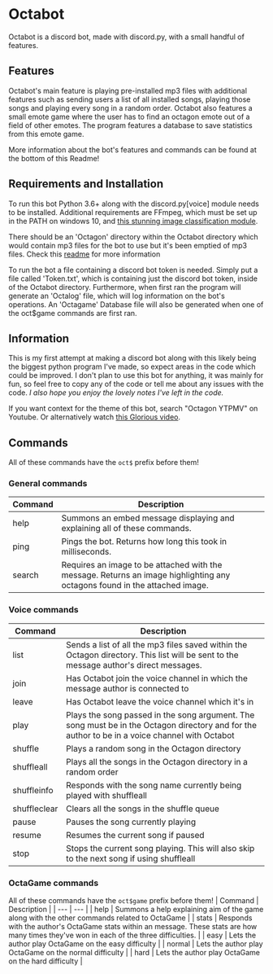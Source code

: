 # Octabot
Octabot is a discord bot, made with discord.py, with a small handful of features.

## Features
Octabot's main feature is playing pre-installed mp3 files with additional features such as sending users a list of all installed songs, playing those songs and playing every song in a random order. 
Octabot also features a small emote game where the user has to find an octagon emote out of a field of other emotes. The program features a database to save statistics from this emote game.

More information about the bot's features and commands can be found at the bottom of this Readme!

## Requirements and Installation
To run this bot Python 3.6+ along with the discord.py[voice] module needs to be installed. 
Additional requirements are FFmpeg, which must be set up in the PATH on windows 10, and [this stunning image classification module](https://github.com/Cloud11665/Octagon).

There should be an 'Octagon' directory within the Octabot directory which would contain mp3 files for the bot to use but it's been emptied of mp3 files. Check this [readme](Octabot/Octagon/README.md) for more information

To run the bot a file containing a discord bot token is needed. Simply put a file called 'Token.txt', which is containing just the discord bot token, inside of the Octabot directory. Furthermore, when first ran the program will generate an 'Octalog' file, which will log information on the bot's operations. An 'Octagame' Database file will also be generated when one of the oct$game commands are first ran.

## Information
This is my first attempt at making a discord bot along with this likely being the biggest python program I've made, so expect areas in the code which could be improved.
I don't plan to use this bot for anything, it was mainly for fun, so feel free to copy any of the code or tell me about any issues with the code. *I also hope you enjoy the lovely notes I've left in the code.*

If you want context for the theme of this bot, search "Octagon YTPMV" on Youtube. Or alternatively watch [this Glorious video](https://www.youtube.com/watch?v=ddWJatRxfz8).

## Commands
All of these commands have the ```oct$``` prefix before them!
### General commands
| Command | Description |
| --- | --- |
| help | Summons an embed message displaying and explaining all of these commands. |
| ping | Pings the bot. Returns how long this took in milliseconds. |
| search | Requires an image to be attached with the message. Returns an image highlighting any octagons found in the attached image. |

### Voice commands
| Command | Description |
| --- | --- |
| list | Sends a list of all the mp3 files saved within the Octagon directory. This list will be sent to the message author's direct messages. |
| join | Has Octabot join the voice channel in which the message author is connected to |
| leave | Has Octabot leave the voice channel which it's in |
| play <song> | Plays the song passed in the song argument. The song must be in the Octagon directory and for the author to be in a voice channel with Octabot |
| shuffle | Plays a random song in the Octagon directory |
| shuffleall | Plays all the songs in the Octagon directory in a random order |
| shuffleinfo | Responds with the song name currently being played with shuffleall |
| shuffleclear | Clears all the songs in the shuffle queue |
| pause | Pauses the song currently playing |
| resume | Resumes the current song if paused |
| stop | Stops the current song playing. This will also skip to the next song if using shuffleall |

### OctaGame commands
All of these commands have the ```oct$game``` prefix before them!
| Command | Description |
| --- | --- |
| help | Summons a help explaining aim of the game along with the other commands related to OctaGame |
| stats | Responds with the author's OctaGame stats within an message. These stats are how many times they've won in each of the three difficulties. |
| easy | Lets the author play OctaGame on the easy difficulty |
| normal | Lets the author play OctaGame on the normal difficulty |
| hard | Lets the author play OctaGame on the hard difficulty |
